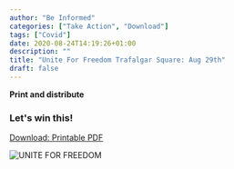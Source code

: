 ```yaml
---
author: "Be Informed"
categories: ["Take Action", "Download"]
tags: ["Covid"]
date: 2020-08-24T14:19:26+01:00
description: ""
title: "Unite For Freedom Trafalgar Square: Aug 29th"
draft: false
---
```


**Print and distribute**

### Let's win this!

[Download: Printable PDF](../ims/UniteForFreedomTrafalgarSquare.pdf)

![UNITE FOR FREEDOM](../ims/UNITE-4-FREEDOM-MASS-PROTEST-MARCH.jpg)

